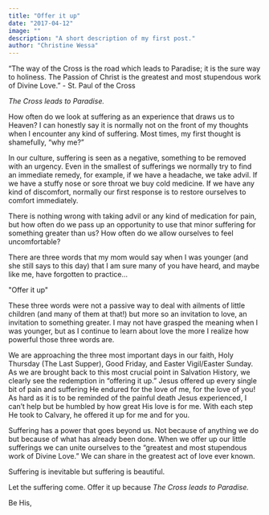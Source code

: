 ```yaml
---
title: "Offer it up"
date: "2017-04-12"
image: ""
description: "A short description of my first post."
author: "Christine Wessa"
---
```


“The way of the Cross is the road which leads to Paradise; it is the sure way to holiness. The Passion of Christ is the greatest and most stupendous work of Divine Love.” - St. Paul of the Cross

_The Cross leads to Paradise._

How often do we look at suffering as an experience that draws us to Heaven? I can honestly say it is normally not on the front of my thoughts when I encounter any kind of suffering. Most times, my first thought is shamefully, “why me?”

In our culture, suffering is seen as a negative, something to be removed with an urgency. Even in the smallest of sufferings we normally try to find an immediate remedy, for example, if we have a headache, we take advil. If we have a stuffy nose or sore throat we buy cold medicine. If we have any kind of discomfort, normally our first response is to restore ourselves to comfort immediately.

There is nothing wrong with taking advil or any kind of medication for pain, but how often do we pass up an opportunity to use that minor suffering for something greater than us? How often do we allow ourselves to feel uncomfortable?

There are three words that my mom would say when I was younger (and she still says to this day) that I am sure many of you have heard, and maybe like me, have forgotten to practice...

"Offer it up"

These three words were not a passive way to deal with ailments of little children (and many of them at that!) but more so an invitation to love, an invitation to something greater. I may not have grasped the meaning when I was younger, but as I continue to learn about love the more I realize how powerful those three words are.

We are approaching the three most important days in our faith, Holy Thursday (The Last Supper), Good Friday, and Easter Vigil/Easter Sunday. As we are brought back to this most crucial point in Salvation History, we clearly see the redemption in “offering it up.” Jesus offered up every single bit of pain and suffering He endured for the love of me, for the love of you! As hard as it is to be reminded of the painful death Jesus experienced, I can’t help but be humbled by how great His love is for me. With each step He took to Calvary, he offered it up for me and for you.

Suffering has a power that goes beyond us. Not because of anything we do but because of what has already been done. When we offer up our little sufferings we can unite ourselves to the “greatest and most stupendous work of Divine Love.” We can share in the greatest act of love ever known.

Suffering is inevitable but suffering is beautiful.

Let the suffering come. Offer it up because *The Cross leads to Paradise.*

Be His,
